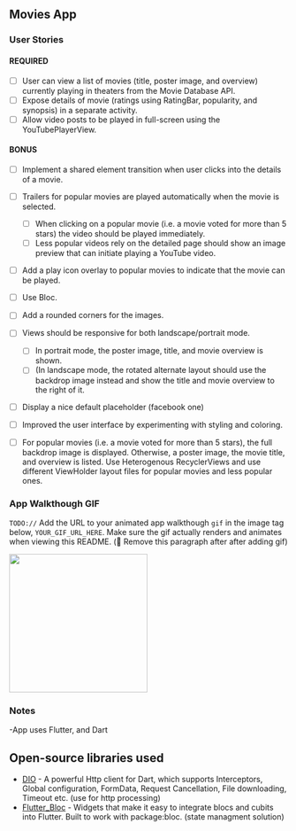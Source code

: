 ## Movies App

### User Stories

#### REQUIRED

- [ ] User can view a list of movies (title, poster image, and overview) currently playing in theaters from the Movie Database API.
- [ ] Expose details of movie (ratings using RatingBar, popularity, and synopsis) in a separate activity.
- [ ] Allow video posts to be played in full-screen using the YouTubePlayerView.

#### BONUS

- [ ] Implement a shared element transition when user clicks into the details of a movie.
- [ ] Trailers for popular movies are played automatically when the movie is selected.
  - [ ] When clicking on a popular movie (i.e. a movie voted for more than 5 stars) the video should be played immediately.
  - [ ] Less popular videos rely on the detailed page should show an image preview that can initiate playing a YouTube video.
- [ ] Add a play icon overlay to popular movies to indicate that the movie can be played.
- [ ] Use Bloc.
- [ ] Add a rounded corners for the images.
- [ ] Views should be responsive for both landscape/portrait mode.
   - [ ] In portrait mode, the poster image, title, and movie overview is shown.
   - [ ] (In landscape mode, the rotated alternate layout should use the backdrop image instead and show the title and movie overview to the right of it.
- [ ] Display a nice default placeholder (facebook one)
- [ ] Improved the user interface by experimenting with styling and coloring.
- [ ] For popular movies (i.e. a movie voted for more than 5 stars), the full backdrop image is displayed. Otherwise, a poster image, the movie title, and overview is listed. Use Heterogenous RecyclerViews and use different ViewHolder layout files for popular movies and less popular ones.


### App Walkthough GIF

`TODO://` Add the URL to your animated app walkthough `gif` in the image tag below, `YOUR_GIF_URL_HERE`. Make sure the gif actually renders and animates when viewing this README. (🚫 Remove this paragraph after after adding gif)

<img src="YOUR_GIF_URL_HERE" width=250><br>

### Notes

-App uses Flutter, and Dart

## Open-source libraries used

* [DIO](https://pub.dev/packages/dio) - A powerful Http client for Dart, which supports Interceptors, Global configuration, FormData, Request Cancellation, File downloading, Timeout etc. (use for http processing)
* [Flutter_Bloc](https://pub.dev/packages/flutter_bloc) - Widgets that make it easy to integrate blocs and cubits into Flutter. Built to work with package:bloc. (state managment solution)
